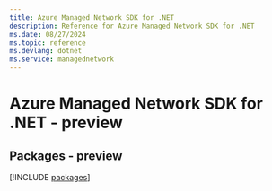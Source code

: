 ```yaml
---
title: Azure Managed Network SDK for .NET
description: Reference for Azure Managed Network SDK for .NET
ms.date: 08/27/2024
ms.topic: reference
ms.devlang: dotnet
ms.service: managednetwork
---
```

# Azure Managed Network SDK for .NET - preview
## Packages - preview
[!INCLUDE [packages](managed-network-index.md)]